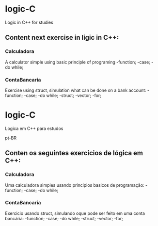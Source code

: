 # logic-C
 Logic in C++ for studies

## Content next exercise in ligic in C++:

### Calculadora
A calculator simple using basic principle of programing
    -function;
    -case;
    -do while;

### ContaBancaria
Exercise using struct, simulation what can be done on a bank account:
    -function;
    -case;
    -do while;
    -struct;
    -vector;
    -for;

# logic-C
 Logica em C++ para estudos


pt-BR
## Conten os seguintes exercicios de lógica em C++:

### Calculadora
Uma calculadora simples usando principios basicos de programação:
    -function;
    -case;
    -do while;

### ContaBancaria
Exercicio usando struct, simulando oque pode ser feito em uma conta bancária:
    -function;
    -case;
    -do while;
    -struct;
    -vector;
    -for;